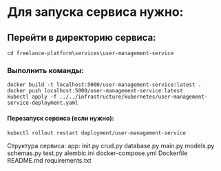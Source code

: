 # Для запуска сервиса нужно:
## Перейти в директорию сервиса:
    cd freelance-platform\services\user-management-service
### Выполнить команды:
    docker build -t localhost:5000/user-management-service:latest .
    docker push localhost:5000/user-management-service:latest
    kubectl apply -f ../../infrastructure/kubernetes/user-management-service-deployment.yaml

#### Перезапуск сервиса (если нужно):
    kubectl rollout restart deployment/user-management-service




Структура сервиса:
    app:
        init.py
        crud.py
        database.py
        main.py
        models.py
        schemas.py
        test.py
    alembic.ini
    docker-compose.yml
    Dockerfile
    README.md
    requirements.txt
